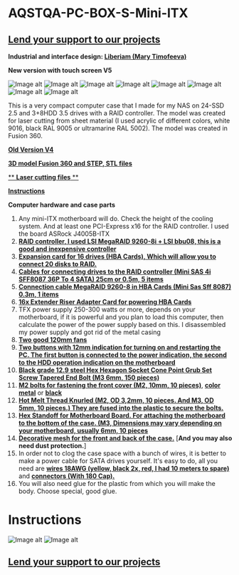 # AQSTQA-PC-BOX-S-Mini-ITX



## [Lend your support to our projects](https://taplink.cc/aqstqa)



**Industrial and interface design: [Liberiam (Mary Timofeeva)](https://www.linkedin.com/in/mary-timofeeva-184484382/)**

**New version with touch screen V5**

![Image alt](Img/AQSTQA_PC_BOX_S%2B_B_Mini-ITX_v5_1sm.jpg)
![Image alt](Img/pcv5.jpg)
![Image alt](Img/AQSTQA_PC_BOX_S%2B_B_Mini-ITX_v5_4sm.jpg)
![Image alt](Img/AQSTQA_PC_BOX_S%2B_B_Mini-ITX_v5_2homesm.jpg)
![Image alt](Img/AQSTQA_PC_BOX_S%2B_B_Mini-ITX_v5_1homesm.jpg)
![Image alt](Img/AQSTQA_PC_BOX_S%2B_B_Mini-ITX_v5_5sm.jpg)
![Image alt](Img/AQSTQA_PC_BOX_S+_B_Mini-ITX_v5_6sm.jpg)
![Image alt](Img/AQSTQA_PC_BOX_S+_B_Mini-ITX_v5_7sm.jpg)

This is a very compact computer case that I made for my NAS on 24-SSD 2.5 and 3+8HDD 3.5 drives with a RAID controller.
The model was created for laser cutting from sheet material (I used acrylic of different colors, white 9016, black RAL 9005 or ultramarine RAL 5002).
The model was created in Fusion 360.

[**Old Version V4**](https://github.com/stiamon77/PC-Mini-Box-v4-24ssd-2.5-NAS)

[**3D model Fusion 360 and STEP, STL files**](https://github.com/stiamon77/AQSTQA-PC-BOX-S-Mini-ITX/tree/V5/Model)

[** **Laser cutting files** **](https://github.com/stiamon77/AQSTQA-PC-BOX-S-Mini-ITX/tree/V5/Laser%20cutting)

[**Instructions**](#instructions)

**Computer hardware and case parts**

1. Any mini-ITX motherboard will do. Check the height of the cooling system. And at least one PCI-Express x16 for the RAID controller. I used the board ASRock J4005B-ITX
2. [**RAID controller, I used LSI MegaRAID 9260-8i + LSI bbu08, this is a good and inexpensive controller**](https://s.click.aliexpress.com/e/_mN7rkys)
3. [**Expansion card for 16 drives (HBA Cards), Which will allow you to connect 20 disks to RAID.**](https://s.click.aliexpress.com/e/_okei3Bh)
4. [**Cables for connecting drives to the RAID controller (Mini SAS 4i SFF8087 36P To 4 SATA) 25cm or 0.5m, 5 items**](https://s.click.aliexpress.com/e/_oEovLy3)
5. [**Connection cable MegaRAID 9260-8 in HBA Cards (Mini Sas Sff 8087) 0.3m, 1 items**](https://s.click.aliexpress.com/e/_opS96ST)
6. [**16x Extender Riser Adapter Card for powering HBA Cards**](https://s.click.aliexpress.com/e/_omNainU)
7. TFX power supply 250-300 watts or more, depends on your motherboard, if it is powerful and you plan to load this computer, then calculate the power of the power supply based on this. I disassembled my power supply and got rid of the metal casing
8. [**Two good 120mm fans**](https://s.click.aliexpress.com/e/_olfPU1C)
9. [**Two buttons with 12mm indication for turning on and restarting the PC. The first button is connected to the power indication, the second to the HDD operation indication on the motherboard**](https://s.click.aliexpress.com/e/_opKHAS2)
10. [**Black grade 12.9 steel Hex Hexagon Socket Cone Point Grub Set Screw Tapered End Bolt (M3 6mm, 150 pieces)﻿**](https://s.click.aliexpress.com/e/_olQWtFt)
11. [**M2 bolts for fastening the front cover (M2, 10mm, 10 pieces)**](https://s.click.aliexpress.com/e/_mNhPjba), [**color metal**](https://s.click.aliexpress.com/e/_mNhPjba) or [**black**](https://s.click.aliexpress.com/e/_mKz7Iay)
12. [**Hot Melt Thread Knurled (M2, OD 3,2mm, 10 pieces. And M3, OD 5mm, 10 pieces.) They are fused into the plastic to secure the bolts.**](https://s.click.aliexpress.com/e/_EycOUV1)
13. [**Hex Standoff for Motherboard Board. For attaching the motherboard to the bottom of the case. (M3, Dimensions may vary depending on your motherboard, usually 6mm, 10 pieces**](https://s.click.aliexpress.com/e/_oCelR1y)
14. [**Decorative mesh for the front and back of the case.**](https://s.click.aliexpress.com/e/_onzry1C) [**And you may also need dust protection.**]
15. In order not to clog the case space with a bunch of wires, it is better to make a power cable for SATA drives yourself. It's easy to do, all you need are [**wires 18AWG (yellow, black 2x, red, I had 10 meters to spare)**](https://s.click.aliexpress.com/e/_mqA43wY) and [**connectors (With 180 Cap).**](https://s.click.aliexpress.com/e/_mPAv6ti)
16. You will also need glue for the plastic from which you will make the body. Choose special, good glue.

# <a name="instructions">Instructions</a>

![Image alt](https://github.com/stiamon77/AQSTQA-PC-BOX-S-Mini-ITX/blob/V5/Img/manual/sassm.jpg)
![Image alt](https://github.com/stiamon77/AQSTQA-PC-BOX-S-Mini-ITX/blob/V5/Img/manual/sas2sm.jpg)


## [Lend your support to our projects](https://taplink.cc/aqstqa)

